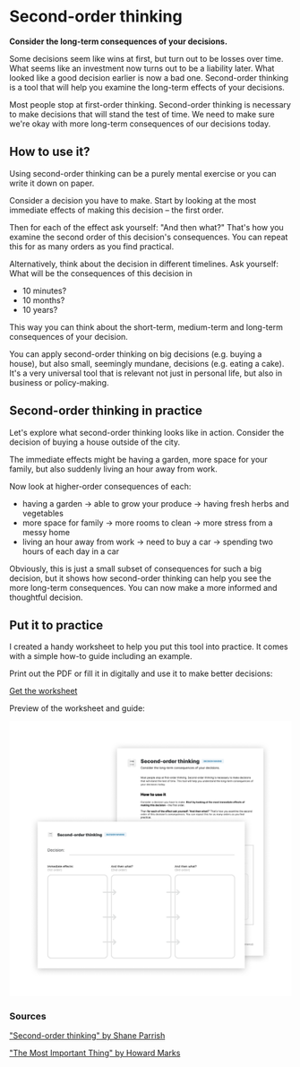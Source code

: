 # Second-order thinking

**Consider the long-term consequences of your decisions.**

Some decisions seem like wins at first, but turn out to be losses over time. What seems like an investment now turns out to be a liability later. What looked like a good decision earlier is now a bad one. Second-order thinking is a tool that will help you examine the long-term effects of your decisions.

Most people stop at first-order thinking. Second-order thinking is necessary to make decisions that will stand the test of time. We need to make sure we're okay with more long-term consequences of our decisions today.

How to use it?
--------------

Using second-order thinking can be a purely mental exercise or you can write it down on paper.

Consider a decision you have to make. Start by looking at the most immediate effects of making this decision – the first order.

Then for each of the effect ask yourself: "And then what?" That's how you examine the second order of this decision's consequences. You can repeat this for as many orders as you find practical.

Alternatively, think about the decision in different timelines. Ask yourself: What will be the consequences of this decision in

* 10 minutes? 
* 10 months?
* 10 years?

This way you can think about the short-term, medium-term and long-term consequences of your decision.

You can apply second-order thinking on big decisions (e.g. buying a house), but also small, seemingly mundane, decisions (e.g. eating a cake). It's a very universal tool that is relevant not just in personal life, but also in business or policy-making.

Second-order thinking in practice
---------------------------------

Let's explore what second-order thinking looks like in action. Consider the decision of buying a house outside of the city.

The immediate effects might be having a garden, more space for your family, but also suddenly living an hour away from work.

Now look at higher-order consequences of each:

* having a garden → able to grow your produce → having fresh herbs and vegetables
* more space for family → more rooms to clean → more stress from a messy home 
* living an hour away from work → need to buy a car → spending two hours of each day in a car

Obviously, this is just a small subset of consequences for such a big decision, but it shows how second-order thinking can help you see the more long-term consequences. You can now make a more informed and thoughtful decision.

Put it to practice
------------------

I created a handy worksheet to help you put this tool into practice. It comes with a simple how-to guide including an example.

Print out the PDF or fill it in digitally and use it to make better decisions:

[Get the worksheet](https://gumroad.com/l/untools-worksheets)

Preview of the worksheet and guide:

![Second-order-thinking worksheet](./images/second_order_thinking_1.png)

### Sources

["Second-order thinking" by Shane Parrish](https://fs.blog/2016/04/second-order-thinking/)

["The Most Important Thing" by Howard Marks](https://www.goodreads.com/book/show/10454418-the-most-important-thing)